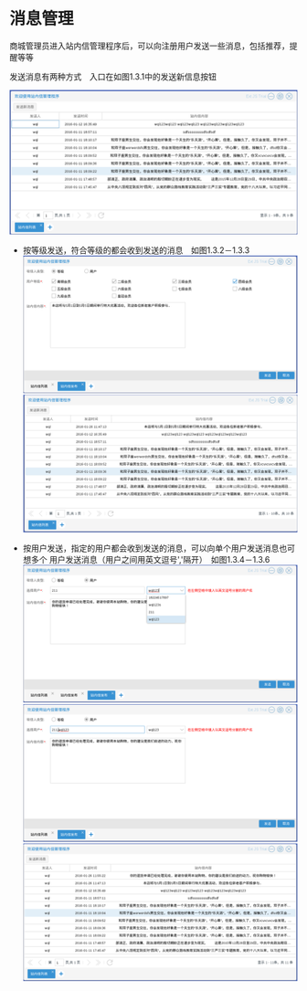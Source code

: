 # 消息管理

商城管理员进入站内信管理程序后，可以向注册用户发送一些消息，包括推荐，提醒等等

发送消息有两种方式　入口在如图1.3.1中的发送新信息按钮

![](../Image/用户/消息管理.png)

* 按等级发送，符合等级的都会收到发送的消息　如图1.3.2－1.3.3
![](../Image/用户/发送消息.png)
![](../Image/用户/发送消息结果.png)

* 按用户发送，指定的用户都会收到发送的消息，可以向单个用户发送消息也可想多个
用户发送消息（用户之间用英文逗号','隔开）　如图1.3.4－1.3.6
![](../Image/用户/单个用户发送消息.png)
![](../Image/用户/多个用户发送消息.png)
![](../Image/用户/发送消息结果2.png)
